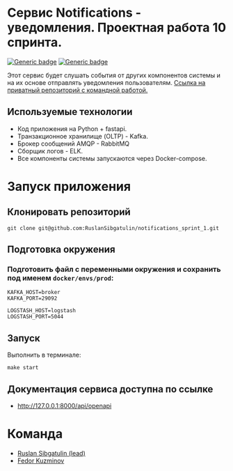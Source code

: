 # Сервис Notifications - уведомления. Проектная работа 10 спринта.
[![Generic badge](https://img.shields.io/badge/Changelog-<COLOR>.svg)](./CHANGELOG.md)
[![Generic badge](https://img.shields.io/badge/Our-Team-<COLOR>.svg)](#команда)

Этот сервис будет слушать события от других компонентов системы и на их основе отправлять уведомления пользователям.
[Ссылка на приватный репозиторий с командной работой.](https://github.com/RuslanSibgatulin/notifications_sprint_1)


## Используемые технологии
- Код приложения на Python + fastapi.
- Транзакционное хранилище (OLTP) - Kafka.
- Брокер сообщений AMQP - RabbitMQ
- Сборщик логов - ELK.
- Все компоненты системы запускаются через Docker-compose.

# Запуск приложения
## Клонировать репозиторий
    git clone git@github.com:RuslanSibgatulin/notifications_sprint_1.git

## Подготовка окружения
### Подготовить файл с переменными окружения и сохранить под именем `docker/envs/prod`:

    KAFKA_HOST=broker
    KAFKA_PORT=29092

    LOGSTASH_HOST=logstash
    LOGSTASH_PORT=5044


## Запуск
Выполнить в терминале:

    make start

## Документация сервиса доступна по ссылке
- http://127.0.0.1:8000/api/openapi


# Команда
- [Ruslan Sibgatulin (lead)](https://github.com/RuslanSibgatulin)
- [Fedor Kuzminov](https://github.com/Riyce)